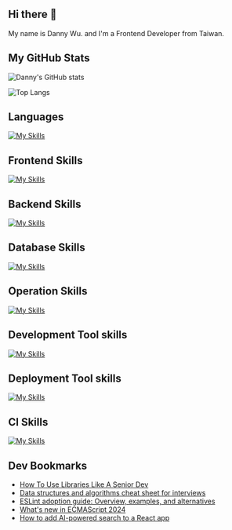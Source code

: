 
## Hi there 👋
My name is Danny Wu. and I'm a Frontend Developer from Taiwan.

## My GitHub Stats
![Danny's GitHub stats](https://github-readme-stats.vercel.app/api?username=danny101201&show_icons=true&count_private=true&theme=react)

![Top Langs](https://github-readme-stats.vercel.app/api/top-langs/?username=danny101201&layout=compact&theme=react)


## Languages
[![My Skills](https://skillicons.dev/icons?i=js,html,css,ts,react,nodejs)](https://skillicons.dev)

## Frontend Skills

[![My Skills](https://skillicons.dev/icons?i=react,materialui,tailwind,sass,bootstrap,redux,vite,nextjs)](https://skillicons.dev)

## Backend Skills

[![My Skills](https://skillicons.dev/icons?i=express,nodejs,graphql,nestjs)](https://skillicons.dev)

## Database Skills

[![My Skills](https://skillicons.dev/icons?i=mongodb,redis,mysql,postgres,prisma)](https://skillicons.dev)

## Operation Skills

[![My Skills](https://skillicons.dev/icons?i=docker,git,githubactions,linux,vim,nginx)](https://skillicons.dev)

## Development Tool skills

[![My Skills](https://skillicons.dev/icons?i=github,git,vscode,webpack)](https://skillicons.dev)

## Deployment Tool skills

[![My Skills](https://skillicons.dev/icons?i=vercel,netlify)](https://skillicons.dev)


## CI Skills

[![My Skills](https://skillicons.dev/icons?i=gitlab)](https://skillicons.dev)


## Dev Bookmarks
<!-- daily.dev BOOKMARKS:START -->
- [How To Use Libraries Like A Senior Dev](https://app.daily.dev/posts/KY5XndyMt?utm_source=rss&utm_medium=bookmarks&utm_campaign=NRtczkLiNqtGyKkglwy1k)
- [Data structures and algorithms cheat sheet for interviews](https://app.daily.dev/posts/BGTWOaguA?utm_source=rss&utm_medium=bookmarks&utm_campaign=NRtczkLiNqtGyKkglwy1k)
- [ESLint adoption guide: Overview, examples, and alternatives](https://app.daily.dev/posts/ObpYQQWmh?utm_source=rss&utm_medium=bookmarks&utm_campaign=NRtczkLiNqtGyKkglwy1k)
- [What&#39;s new in ECMAScript 2024](https://app.daily.dev/posts/ELeCxFJQZ?utm_source=rss&utm_medium=bookmarks&utm_campaign=NRtczkLiNqtGyKkglwy1k)
- [How to add AI-powered search to a React app](https://app.daily.dev/posts/8qaLylS0M?utm_source=rss&utm_medium=bookmarks&utm_campaign=NRtczkLiNqtGyKkglwy1k)
<!-- daily.dev BOOKMARKS:END -->
